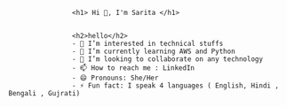                     <h1> Hi 👋, I'm Sarita </h1>
                    
                    
                    <h2>hello</h2>
                    - 👀 I’m interested in technical stuffs 
                    - 🌱 I’m currently learning AWS and Python
                    - 💞️ I’m looking to collaborate on any technology
                    - 📫 How to reach me : LinkedIn
                    - 😄 Pronouns: She/Her
                    - ⚡ Fun fact: I speak 4 languages ( English, Hindi , Bengali , Gujrati)

